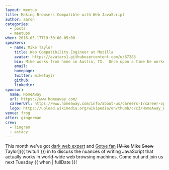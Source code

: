 ```yaml
---
layout: meetup
title: Making Browsers Compatible with Web JavaScript
author: aaron
categories:
  - posts
  - meetups
when: 2016-05-17T19:30:00-05:00
speakers:
  - name: Mike Taylor
    title: Web Compatibility Engineer at Mozilla
    avatar: https://avatars1.githubusercontent.com/u/67283
    bio: Mike works from home in Austin, TX.  Once upon a time he worked at Opera Software as a Web Opener, whatever that means.
    email:
    homepage:
    twitter: miketaylr
    github:
    linkedin:
sponsor:
  name: HomeAway
  url: https://www.homeaway.com/
  careerUrl: https://www.homeaway.com/info/about-us/careers-1/career-opportunities
  logo: https://upload.wikimedia.org/wikipedia/en/thumb/c/c3/HomeAway_Logo.svg/250px-HomeAway_Logo.svg.png
venue: frog
after: gingerman
crew:
  - lingram
  - astacy
---
```


This month we've got [dark web expert](https://miketaylr.com/posts/2016/04/string-prototype-contains-use-your-own-judgement.html) and [Gotye fan](https://miketaylr.com/posts/2016/02/dispatching-magical-webkit-prefixed-events.html) [<strike>Miike</strike> Mike <strike>Snow</strike> Taylor]({{ twiturl }}) in to discuss the nuances of writing JavaScript that actually works in world-wide web browsing machines. Come out and join us next Tuesday {{ when | fullDate }}!
